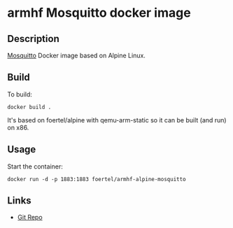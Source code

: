 # armhf Mosquitto docker image

## Description

[Mosquitto](http://mosquitto.org) Docker image based on Alpine Linux.

## Build

To build:

```
docker build .
```

It's based on foertel/alpine with qemu-arm-static so it can be built (and run) on x86.

## Usage

Start the container:

```
docker run -d -p 1883:1883 foertel/armhf-alpine-mosquitto
```

## Links

- [Git Repo](https://github.com/foertel/armhf-alpine-mosquitto)
